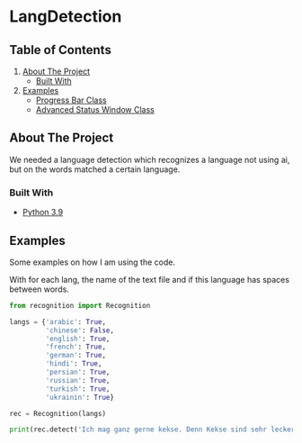 # LangDetection
## Table of Contents

1. [About The Project](#about-the-project)
   - [Built With](#built-with)
2. [Examples](#examples)
   - [Progress Bar Class](#progress-bar-class)
   - [Advanced Status Window Class](#advanced-status-window-class)

## About The Project

We needed a language detection which recognizes a language not using ai, but on the words matched a certain language.

### Built With

* [Python 3.9](www.python.org)

## Examples

Some examples on how I am using the code.

With for each lang, the name of the text file and if this language has spaces between words.

```python
from recognition import Recognition

langs = {'arabic': True,
         'chinese': False,
         'english': True,
         'french': True,
         'german': True,
         'hindi': True,
         'persian': True,
         'russian': True,
         'turkish': True,
         'ukrainin': True}

rec = Recognition(langs)

print(rec.detect('Ich mag ganz gerne kekse. Denn Kekse sind sehr lecker'))
```
